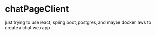 # chatPageClient
just trying to use react, spring boot, postgres, and maybe docker, aws to create a chat web app
